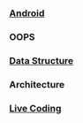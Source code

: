 ### [Android](https://malhotramanik.github.io/blogs/interview/android)

### OOPS

### [Data Structure](https://malhotramanik.github.io/blogs/interview/dsa)

### Architecture

### [Live Coding](https://malhotramanik.github.io/blogs/interview/code)

